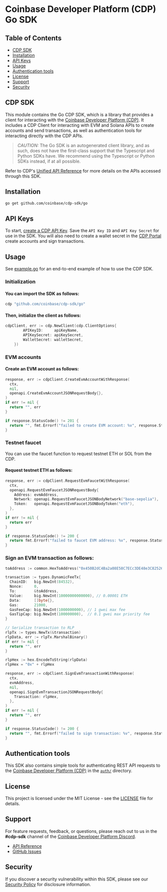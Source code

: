 # Coinbase Developer Platform (CDP) Go SDK

## Table of Contents

- [CDP SDK](#cdp-sdk)
- [Installation](#installation)
- [API Keys](#api-keys)
- [Usage](#usage)
- [Authentication tools](#authentication-tools)
- [License](#license)
- [Support](#support)
- [Security](#security)

## CDP SDK

This module contains the Go CDP SDK, which is a library that provides a client for interacting with the [Coinbase Developer Platform (CDP)](https://docs.cdp.coinbase.com/). It includes a CDP Client for interacting with EVM and Solana APIs to create accounts and send transactions, as well as authentication tools for interacting directly with the CDP APIs.

> _CAUTION:_ The Go SDK is an autogenerated client library, and as such, does not have the first-class
> support that the Typescript and Python SDKs have. We recommend using the Typescript or Python
> SDKs instead, if at all possible.

Refer to CDP's [Unified API Reference](https://docs.cdp.coinbase.com/api-v2/docs/welcome) for more details on the APIs accessed through this SDK.

## Installation

```bash
go get github.com/coinbase/cdp-sdk/go
```

## API Keys

To start, [create a CDP API Key](https://portal.cdp.coinbase.com/access/api). Save the `API Key ID` and `API Key Secret` for use in the SDK. You will also need to create a wallet secret in the [CDP Portal](https://portal.cdp.coinbase.com/products/wallet-api) create accounts and sign transactions.

## Usage

See [example.go](https://github.com/coinbase/cdp-sdk/tree/main/go/examples/example.go) for an end-to-end example of how to use the CDP SDK.

### Initialization

#### You can import the SDK as follows:

```go
cdp "github.com/coinbase/cdp-sdk/go"
```

#### Then, initialize the client as follows:

```go
cdpClient, err := cdp.NewClient(cdp.ClientOptions{
		APIKeyID:     apiKeyName,
		APIKeySecret: apiKeySecret,
		WalletSecret: walletSecret,
	})
```

### EVM accounts

#### Create an EVM account as follows:

```go
response, err := cdpClient.CreateEvmAccountWithResponse(
  ctx,
  nil,
  openapi.CreateEvmAccountJSONRequestBody{},
)
if err != nil {
  return "", err
}

if response.StatusCode() != 201 {
  return "", fmt.Errorf("failed to create EVM account: %v", response.Status())
}
```

### Testnet faucet

You can use the faucet function to request testnet ETH or SOL from the CDP.

#### Request testnet ETH as follows:

```go
response, err := cdpClient.RequestEvmFaucetWithResponse(
  ctx,
  openapi.RequestEvmFaucetJSONRequestBody{
    Address: evmAddress,
    Network: openapi.RequestEvmFaucetJSONBodyNetwork("base-sepolia"),
    Token:   openapi.RequestEvmFaucetJSONBodyToken("eth"),
  },
)
if err != nil {
  return err
}

if response.StatusCode() != 200 {
  return fmt.Errorf("failed to faucet EVM address: %v", response.Status())
}
```

### Sign an EVM transaction as follows:

```go
toAddress := common.HexToAddress("0x450B2dC4Ba2a08E58C7ECc3DE48e3C825262caF8")

transaction := types.DynamicFeeTx{
  ChainID:   big.NewInt(84532),
  Nonce:     0,
  To:        &toAddress,
  Value:     big.NewInt(10000000000000), // 0.00001 ETH
  Data:      []byte{},
  Gas:       21000,
  GasFeeCap: big.NewInt(1000000000), // 1 gwei max fee
  GasTipCap: big.NewInt(100000000),  // 0.1 gwei max priority fee
}

// Serialize transaction to RLP
rlpTx := types.NewTx(&transaction)
rlpData, err := rlpTx.MarshalBinary()
if err != nil {
  return "", err
}

rlpHex := hex.EncodeToString(rlpData)
rlpHex = "0x" + rlpHex

response, err := cdpClient.SignEvmTransactionWithResponse(
  ctx,
  evmAddress,
  nil,
  openapi.SignEvmTransactionJSONRequestBody{
    Transaction: rlpHex,
  },
)
if err != nil {
  return "", err
}

if response.StatusCode() != 200 {
  return "", fmt.Errorf("failed to sign transaction: %v", response.Status())
}
```

## Authentication tools

This SDK also contains simple tools for authenticating REST API requests to the [Coinbase Developer Platform (CDP)](https://docs.cdp.coinbase.com/) in the [`auth/`](https://github.com/coinbase/cdp-sdk/tree/main/go/auth) directory.

## License

This project is licensed under the MIT License - see the [LICENSE](https://github.com/coinbase/cdp-sdk/tree/main/LICENSE.md) file for details.

## Support

For feature requests, feedback, or questions, please reach out to us in the
**#cdp-sdk** channel of the [Coinbase Developer Platform Discord](https://discord.com/invite/cdp).

- [API Reference](https://docs.cdp.coinbase.com/api-v2/docs/welcome)
- [GitHub Issues](https://github.com/coinbase/cdp-sdk/issues)

## Security

If you discover a security vulnerability within this SDK, please see our [Security Policy](https://github.com/coinbase/cdp-sdk/tree/main/SECURITY.md) for disclosure information.
